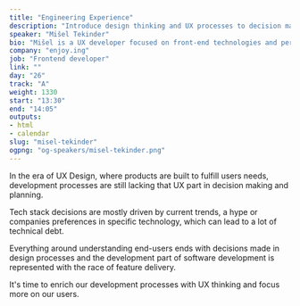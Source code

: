 ```yaml
---
title: "Engineering Experience"
description: "Introduce design thinking and UX processes to decision makers on the development side."
speaker: "Mišel Tekinder"
bio: "Mišel is a UX developer focused on front-end technologies and performance with passion for interactivity and JavaScript. He is working as a Front-end developer for enjoy.ing company on a project for Pearson, building rich UX for e-commerce."
company: "enjoy.ing"
job: "Frontend developer"
link: ""
day: "26"
track: "A"
weight: 1330
start: "13:30"
end: "14:05"
outputs:
- html
- calendar
slug: "misel-tekinder"
ogpng: "og-speakers/misel-tekinder.png"
---
```


In the era of UX Design, where products are built to fulfill users needs, development processes are still lacking that UX part in decision making and planning.

Tech stack decisions are mostly driven by current trends, a hype or companies preferences in specific technology, which can lead to a lot of technical debt.

Everything around understanding end-users ends with decisions made in design processes and the development part of software development is represented with the race of feature delivery.

It's time to enrich our development processes with UX thinking and focus more on our users.

<!--
The aim of this talk if to introduce design thinking and UX processes to decision makers on the development side.

Idea is to introduce specific way of thinking about technology as a tool that solves user needs rather than just a tool that is broth into the projects to shorten development time.

We will go thru a deciding process on FE tech stack based on client requirements and fictive persona data, focused more on user behavior and user needs.

End result will be the app technology stack that supports both ends, our clients with their requirements and their user.
-->

